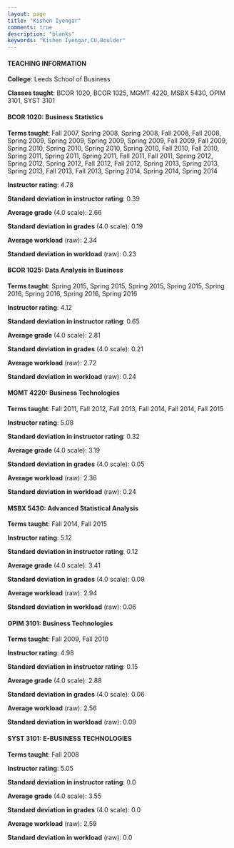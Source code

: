 ```yaml
---
layout: page
title: "Kishen Iyengar" 
comments: true
description: "blanks"
keywords: "Kishen Iyengar,CU,Boulder"
---
```

<head>
<script src="https://ajax.googleapis.com/ajax/libs/jquery/2.1.3/jquery.min.js"></script>
<script src="https://dl.dropboxusercontent.com/s/pc42nxpaw1ea4o9/highcharts.js?dl=0"></script>
<!-- <script src="../assets/js/highcharts.js"></script> -->
<style type="text/css">@font-face {
	font-family: "Bebas Neue";
	src: url(https://www.filehosting.org/file/details/544349/BebasNeue Regular.otf) format("opentype");
	}
	h1.Bebas { 
		font-family: "Bebas Neue", Verdana, Tahoma;
	}
</style>
</head>
	   
#### TEACHING INFORMATION

**College**: Leeds School of Business

**Classes taught**: BCOR 1020, BCOR 1025, MGMT 4220, MSBX 5430, OPIM 3101, SYST 3101

#### BCOR 1020: Business Statistics

**Terms taught**: Fall 2007, Spring 2008, Spring 2008, Fall 2008, Fall 2008, Spring 2009, Spring 2009, Spring 2009, Spring 2009, Fall 2009, Fall 2009, Spring 2010, Spring 2010, Spring 2010, Spring 2010, Fall 2010, Fall 2010, Spring 2011, Spring 2011, Spring 2011, Fall 2011, Fall 2011, Spring 2012, Spring 2012, Spring 2012, Fall 2012, Fall 2012, Spring 2013, Spring 2013, Spring 2013, Fall 2013, Fall 2013, Spring 2014, Spring 2014, Spring 2014

**Instructor rating**: 4.78

**Standard deviation in instructor rating**: 0.39

**Average grade** (4.0 scale): 2.66

**Standard deviation in grades** (4.0 scale): 0.19

**Average workload** (raw): 2.34

**Standard deviation in workload** (raw): 0.23

#### BCOR 1025: Data Analysis in Business

**Terms taught**: Spring 2015, Spring 2015, Spring 2015, Spring 2015, Spring 2016, Spring 2016, Spring 2016, Spring 2016

**Instructor rating**: 4.12

**Standard deviation in instructor rating**: 0.65

**Average grade** (4.0 scale): 2.81

**Standard deviation in grades** (4.0 scale): 0.21

**Average workload** (raw): 2.72

**Standard deviation in workload** (raw): 0.24

#### MGMT 4220: Business Technologies

**Terms taught**: Fall 2011, Fall 2012, Fall 2013, Fall 2014, Fall 2014, Fall 2015

**Instructor rating**: 5.08

**Standard deviation in instructor rating**: 0.32

**Average grade** (4.0 scale): 3.19

**Standard deviation in grades** (4.0 scale): 0.05

**Average workload** (raw): 2.36

**Standard deviation in workload** (raw): 0.24

#### MSBX 5430: Advanced Statistical Analysis

**Terms taught**: Fall 2014, Fall 2015

**Instructor rating**: 5.12

**Standard deviation in instructor rating**: 0.12

**Average grade** (4.0 scale): 3.41

**Standard deviation in grades** (4.0 scale): 0.09

**Average workload** (raw): 2.94

**Standard deviation in workload** (raw): 0.06

#### OPIM 3101: Business Technologies

**Terms taught**: Fall 2009, Fall 2010

**Instructor rating**: 4.98

**Standard deviation in instructor rating**: 0.15

**Average grade** (4.0 scale): 2.88

**Standard deviation in grades** (4.0 scale): 0.06

**Average workload** (raw): 2.56

**Standard deviation in workload** (raw): 0.09

#### SYST 3101: E-BUSINESS TECHNOLOGIES

**Terms taught**: Fall 2008

**Instructor rating**: 5.05

**Standard deviation in instructor rating**: 0.0

**Average grade** (4.0 scale): 3.55

**Standard deviation in grades** (4.0 scale): 0.0

**Average workload** (raw): 2.59

**Standard deviation in workload** (raw): 0.0

